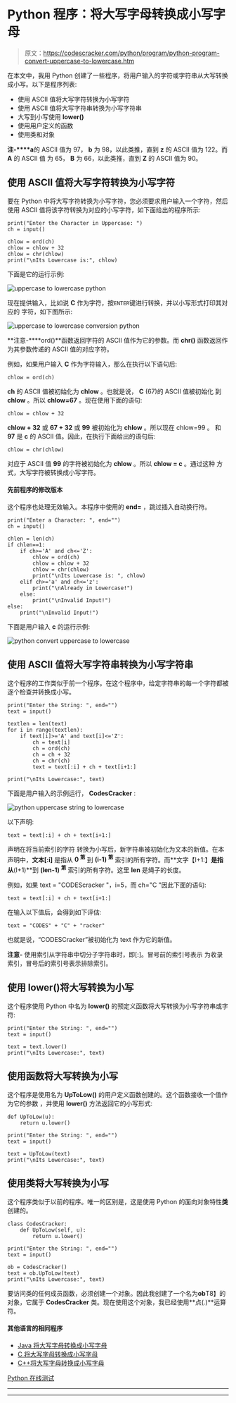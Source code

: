 # Python 程序：将大写字母转换成小写字母

> 原文：<https://codescracker.com/python/program/python-program-convert-uppercase-to-lowercase.htm>

在本文中，我用 Python 创建了一些程序，将用户输入的字符或字符串从大写转换成小写。以下是程序列表:

*   使用 ASCII 值将大写字符转换为小写字符
*   使用 ASCII 值将大写字符串转换为小写字符串
*   大写到小写使用 **lower()**
*   使用用户定义的函数
*   使用类和对象

**注-****a**的 ASCII 值为 97， **b** 为 98，以此类推，直到 **z** 的 ASCII 值为 122。而 **A** 的 ASCII 值 为 65， **B** 为 66，以此类推，直到 **Z** 的 ASCII 值为 90。

## 使用 ASCII 值将大写字符转换为小写字符

要在 Python 中将大写字符转换为小写字符，您必须要求用户输入一个字符，然后使用 ASCII 值将该字符转换为对应的小写字符，如下面给出的程序所示:

```
print("Enter the Character in Uppercase: ")
ch = input()

chlow = ord(ch)
chlow = chlow + 32
chlow = chr(chlow)
print("\nIts Lowercase is:", chlow)
```

下面是它的运行示例:

![uppercase to lowercase python](img/f220a06f4adf5f0d461beceeaf638070.png)

现在提供输入，比如说 **C** 作为字符，按`ENTER`键进行转换，并以小写形式打印其对应的 字符，如下图所示:

![uppercase to lowercase conversion python](img/a02a9129c20e59391f9670d579a33342.png)

**注意-****ord()**函数返回字符的 ASCII 值作为它的参数。而 **chr()** 函数返回作为其参数传递的 ASCII 值的对应字符。

例如，如果用户输入 **C** 作为字符输入，那么在执行以下语句后:

```
chlow = ord(ch)
```

**ch** 的 ASCII 值被初始化为 **chlow** 。也就是说， **C** (67)的 ASCII 值被初始化 到 **chlow** 。所以 **chlow=67** 。现在使用下面的语句:

```
chlow = chlow + 32
```

**chlow + 32** 或 **67 + 32** 或 **99** 被初始化为 **chlow** 。所以现在 chlow=99 。 和 **97** 是 **c** 的 ASCII 值。因此，在执行下面给出的语句后:

```
chlow = chr(chlow)
```

对应于 ASCII 值 **99** 的字符被初始化为 **chlow** 。所以 **chlow = c** 。通过这种 方式，大写字符被转换成小写字符。

#### 先前程序的修改版本

这个程序也处理无效输入。本程序中使用的 **end=** ，跳过插入自动换行符。

```
print("Enter a Character: ", end="")
ch = input()

chlen = len(ch)
if chlen==1:
    if ch>='A' and ch<='Z':
        chlow = ord(ch)
        chlow = chlow + 32
        chlow = chr(chlow)
        print("\nIts Lowercase is: ", chlow)
    elif ch>='a' and ch<='z':
        print("\nAlready in Lowercase!")
    else:
        print("\nInvalid Input!")
else:
    print("\nInvalid Input!")
```

下面是用户输入 **c** 的运行示例:

![python convert uppercase to lowercase](img/16e743dfde6a906d387b0f5569d48cc4.png)

## 使用 ASCII 值将大写字符串转换为小写字符串

这个程序的工作类似于前一个程序。在这个程序中，给定字符串的每一个字符都被逐个检查并转换成小写。

```
print("Enter the String: ", end="")
text = input()

textlen = len(text)
for i in range(textlen):
    if text[i]>='A' and text[i]<='Z':
        ch = text[i]
        ch = ord(ch)
        ch = ch + 32
        ch = chr(ch)
        text = text[:i] + ch + text[i+1:]

print("\nIts Lowercase:", text)
```

下面是用户输入的示例运行， **CodesCracker** :

![python uppercase string to lowercase](img/34400a5a0e46b809d3678cf9f42ddc07.png)

以下声明:

```
text = text[:i] + ch + text[i+1:]
```

声明在将当前索引的字符 转换为小写后，新字符串被初始化为文本的新值。在本声明中，**文本[:i]** 是指从 **0 <sup>第</sup>** 到 **(i-1) <sup>第</sup>** 索引的所有字符。而**文字【I+1:】**是指从**(I+1)**到 **(len-1) <sup>第</sup>** 索引的所有字符。这里 **len** 是绳子的长度。

例如，如果 text = "CODEScracker "，i=5，而 ch="C "因此下面的语句:

```
text = text[:i] + ch + text[i+1:]
```

在输入以下值后，会得到如下评估:

```
text = "CODES" + "C" + "racker"
```

也就是说，“CODESCracker”被初始化为 text 作为它的新值。

**注意-** 使用索引从字符串中切分子字符串时，即[:]。冒号前的索引号表示 为收录索引，冒号后的索引号表示排除索引。

## 使用 lower()将大写转换为小写

这个程序使用 Python 中名为 **lower()** 的预定义函数将大写转换为小写字符串或字符:

```
print("Enter the String: ", end="")
text = input()

text = text.lower()
print("\nIts Lowercase:", text)
```

## 使用函数将大写转换为小写

这个程序是使用名为 **UpToLow()** 的用户定义函数创建的。这个函数接收一个值作为它的参数 ，并使用 **lower()** 方法返回它的小写形式:

```
def UpToLow(u):
    return u.lower()

print("Enter the String: ", end="")
text = input()

text = UpToLow(text)
print("\nIts Lowercase:", text)
```

## 使用类将大写转换为小写

这个程序类似于以前的程序。唯一的区别是，这是使用 Python 的面向对象特性**类**创建的。

```
class CodesCracker:
    def UpToLow(self, u):
        return u.lower()

print("Enter the String: ", end="")
text = input()

ob = CodesCracker()
text = ob.UpToLow(text)
print("\nIts Lowercase:", text)
```

要访问类的任何成员函数，必须创建一个对象。因此我创建了一个名为**ob**T8】的对象，它属于 **CodesCracker** 类。现在使用这个对象，我已经使用**点(.)**运算符。

#### 其他语言的相同程序

*   [Java 将大写字母转换成小写字母](/java/program/java-program-convert-uppercase-to-lowercase.htm)
*   [C 将大写字母转换成小写字母](/c/program/c-program-convert-uppercase-into-lowercase.htm)
*   [C++将大写字母转换成小写字母](/cpp/program/cpp-program-convert-uppercase-into-lowercase.htm)

[Python 在线测试](/exam/showtest.php?subid=10)

* * *

* * *